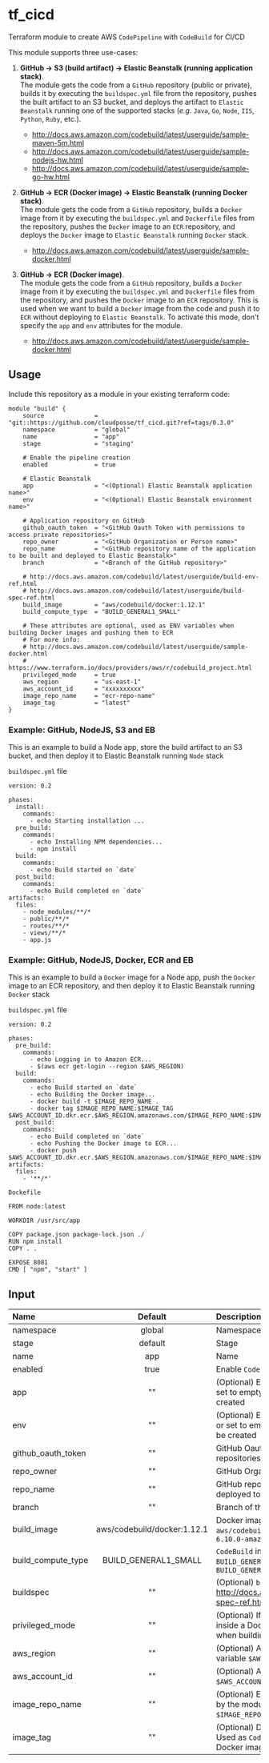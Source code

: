 # tf_cicd


Terraform module to create AWS `CodePipeline` with `CodeBuild` for CI/CD

This module supports three use-cases:

1. **GitHub -> S3 (build artifact) -> Elastic Beanstalk (running application stack)**.  
The module gets the code from a ``GitHub`` repository (public or private), builds it by executing the ``buildspec.yml`` file from the repository, pushes the built artifact to an S3 bucket, 
and deploys the artifact to ``Elastic Beanstalk`` running one of the supported stacks (_e.g._ ``Java``, ``Go``, ``Node``, ``IIS``, ``Python``, ``Ruby``, etc.).
    - http://docs.aws.amazon.com/codebuild/latest/userguide/sample-maven-5m.html  
    - http://docs.aws.amazon.com/codebuild/latest/userguide/sample-nodejs-hw.html  
    - http://docs.aws.amazon.com/codebuild/latest/userguide/sample-go-hw.html  


2. **GitHub -> ECR (Docker image) -> Elastic Beanstalk (running Docker stack)**.  
The module gets the code from a ``GitHub`` repository, builds a ``Docker`` image from it by executing the ``buildspec.yml`` and ``Dockerfile`` files from the repository, 
pushes the ``Docker`` image to an ``ECR`` repository, and deploys the ``Docker`` image to ``Elastic Beanstalk`` running ``Docker`` stack.
    - http://docs.aws.amazon.com/codebuild/latest/userguide/sample-docker.html


3. **GitHub -> ECR (Docker image)**.  
The module gets the code from a ``GitHub`` repository, builds a ``Docker`` image from it by executing the ``buildspec.yml`` and ``Dockerfile`` files from the repository, 
and pushes the ``Docker`` image to an ``ECR`` repository. This is used when we want to build a ``Docker`` image from the code and push it to ``ECR`` without deploying to ``Elastic Beanstalk``.
To activate this mode, don't specify the ``app`` and ``env`` attributes for the module.
    - http://docs.aws.amazon.com/codebuild/latest/userguide/sample-docker.html


## Usage

Include this repository as a module in your existing terraform code:

```
module "build" {
    source              = "git::https://github.com/cloudposse/tf_cicd.git?ref=tags/0.3.0"
    namespace           = "global"
    name                = "app"
    stage               = "staging"

    # Enable the pipeline creation
    enabled             = true
    
    # Elastic Beanstalk
    app                 = "<(Optional) Elastic Beanstalk application name>"
    env                 = "<(Optional) Elastic Beanstalk environment name>"
    
    # Application repository on GitHub
    github_oauth_token  = "<GitHub Oauth Token with permissions to access private repositories>"
    repo_owner          = "<GitHub Organization or Person name>"
    repo_name           = "<GitHub repository name of the application to be built and deployed to Elastic Beanstalk>"
    branch              = "<Branch of the GitHub repository>"
   
    # http://docs.aws.amazon.com/codebuild/latest/userguide/build-env-ref.html
    # http://docs.aws.amazon.com/codebuild/latest/userguide/build-spec-ref.html
    build_image         = "aws/codebuild/docker:1.12.1"
    build_compute_type  = "BUILD_GENERAL1_SMALL"
   
    # These attributes are optional, used as ENV variables when building Docker images and pushing them to ECR
    # For more info:
    # http://docs.aws.amazon.com/codebuild/latest/userguide/sample-docker.html
    # https://www.terraform.io/docs/providers/aws/r/codebuild_project.html    
    privileged_mode     = true
    aws_region          = "us-east-1"
    aws_account_id      = "xxxxxxxxxx"
    image_repo_name     = "ecr-repo-name"
    image_tag           = "latest"
}
```


### Example: GitHub, NodeJS, S3 and EB 

This is an example to build a Node app, store the build artifact to an S3 bucket, and then deploy it to Elastic Beanstalk running ``Node`` stack  


``buildspec.yml`` file 

```
version: 0.2

phases:
  install:
    commands:
      - echo Starting installation ...
  pre_build:
    commands:
      - echo Installing NPM dependencies...
      - npm install
  build:
    commands:
      - echo Build started on `date`
  post_build:
    commands:
      - echo Build completed on `date`
artifacts:
  files:
    - node_modules/**/*
    - public/**/*
    - routes/**/*
    - views/**/*
    - app.js
```  


### Example: GitHub, NodeJS, Docker, ECR and EB 

This is an example to build a ``Docker`` image for a Node app, push the ``Docker`` image to an ECR repository, and then deploy it to Elastic Beanstalk running ``Docker`` stack


``buildspec.yml`` file 


```
version: 0.2

phases:
  pre_build:
    commands:
      - echo Logging in to Amazon ECR...
      - $(aws ecr get-login --region $AWS_REGION)
  build:
    commands:
      - echo Build started on `date`
      - echo Building the Docker image...
      - docker build -t $IMAGE_REPO_NAME .
      - docker tag $IMAGE_REPO_NAME:$IMAGE_TAG $AWS_ACCOUNT_ID.dkr.ecr.$AWS_REGION.amazonaws.com/$IMAGE_REPO_NAME:$IMAGE_TAG
  post_build:
    commands:
      - echo Build completed on `date`
      - echo Pushing the Docker image to ECR...
      - docker push $AWS_ACCOUNT_ID.dkr.ecr.$AWS_REGION.amazonaws.com/$IMAGE_REPO_NAME:$IMAGE_TAG
artifacts:
  files:
    - '**/*'
```

``Dockefile``

```
FROM node:latest

WORKDIR /usr/src/app

COPY package.json package-lock.json ./
RUN npm install
COPY . .

EXPOSE 8081
CMD [ "npm", "start" ]

```


## Input

| Name                | Default                      | Description                                                                                                                                                     |
|:--------------------|:----------------------------:|:----------------------------------------------------------------------------------------------------------------------------------------------------------------|
| namespace           | global                       | Namespace                                                                                                                                                       |
| stage               | default                      | Stage                                                                                                                                                           |
| name                | app                          | Name                                                                                                                                                            |
| enabled             | true                         | Enable ``CodePipeline`` creation                                                                                                                                |
| app                 | ""                           | (Optional) Elastic Beanstalk application name. If not provided or set to empty string, the ``Deploy`` stage of the pipeline will not be created                 |
| env                 | ""                           | (Optional) Elastic Beanstalk environment name. If not provided or set to empty string, the ``Deploy`` stage of the pipeline will not be created                 |
| github_oauth_token  | ""                           | GitHub Oauth Token with permissions to access private repositories                                                                                              |
| repo_owner          | ""                           | GitHub Organization or Person name                                                                                                                              |
| repo_name           | ""                           | GitHub repository name of the application to be built (and deployed to Elastic Beanstalk if configured)                                                         |
| branch              | ""                           | Branch of the GitHub repository, _e.g._ ``master``                                                                                                              |
| build_image         | aws/codebuild/docker:1.12.1  | Docker image for build environment, _e.g._ `aws/codebuild/docker:1.12.1` or `aws/codebuild/eb-nodejs-6.10.0-amazonlinux-64:4.0.0`                               |
| build_compute_type  | BUILD_GENERAL1_SMALL         | `CodeBuild` instance size.  Possible values are: ```BUILD_GENERAL1_SMALL``` ```BUILD_GENERAL1_MEDIUM``` ```BUILD_GENERAL1_LARGE```                              |
| buildspec           | ""                           | (Optional) `buildspec` declaration to use for building the project. http://docs.aws.amazon.com/codebuild/latest/userguide/build-spec-ref.html                   |
| privileged_mode     | ""                           | (Optional) If set to true, enables running the Docker daemon inside a Docker container on the `CodeBuild` instance. Used when building Docker images            |
| aws_region          | ""                           | (Optional) AWS Region, _e.g._ `us-east-1`. Used as `CodeBuild` ENV variable ``$AWS_REGION`` when building Docker images                                         |
| aws_account_id      | ""                           | (Optional) AWS Account ID. Used as `CodeBuild` ENV variable ``$AWS_ACCOUNT_ID`` when building Docker images                                                     |
| image_repo_name     | ""                           | (Optional) ECR repository name to store the Docker image built by the module. Used as `CodeBuild` ENV variable ``$IMAGE_REPO_NAME`` when building Docker images |
| image_tag           | ""                           | (Optional) Docker image tag in the ECR repository, _e.g._ `latest`. Used as `CodeBuild` ENV variable ``$IMAGE_TAG`` when building Docker images                 |
